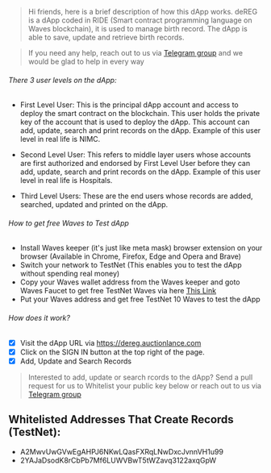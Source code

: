 > Hi friends, here is a brief description of how this dApp works.
deREG is a dApp coded in RIDE (Smart contract programming language on Waves blockchain), it is used to manage birth record. The dApp is able to save, update and retrieve birth records.

> If you need any help, reach out to us via [Telegram group](https://t.me/auctionlance) and we would be glad to help in every way

###### There 3 user levels on the dApp:
- First Level User: This is the principal dApp account and access to deploy the smart contract on the blockchain. This user holds the private key of the account that is used to deploy the dApp. This account can add, update, search and print records on the dApp.
Example of this user level in real life is NIMC.

- Second Level User: This refers to middle layer users whose accounts are first authorized and endorsed by First Level User before they can add, update, search and print records on the dApp. Example of this user level in real life is Hospitals.

- Third Level Users: These are the end users whose records are added, searched, updated and printed on the dApp.

###### How to get free Waves to Test dApp
- Install Waves keeper (it's just like meta mask) browser extension on your browser (Available in Chrome, Firefox, Edge and Opera and Brave)
- Switch your network to TestNet (This enables you to test the dApp without spending real money)
- Copy your Waves wallet address from the Waves keeper and goto Waves Faucet to get free TestNet Waves via here [This Link](wavesexplorer.com/testnet/faucet)
- Put your Waves address and get free TestNet 10 Waves to test the dApp

###### How does it work?
- [x] Visit the dApp URL via https://dereg.auctionlance.com
- [x] Click on the SIGN IN button at the top right of the page.
- [x] Add, Update and Search Records

> Interested to add, update or search rcords to the dApp? Send a pull request for us to Whitelist your public key below or reach out to us via [Telegram group](https://t.me/auctionlance)

## Whitelisted Addresses That Create Records (TestNet):
- A2MwvUwGVwEgAHPJ6NKwLQasFXRqLNwDxcJvnnVH1u99
- 2YAJaDsodK8rCbPb7Mf6LUWVBwT5tWZavq3122axqGpW
